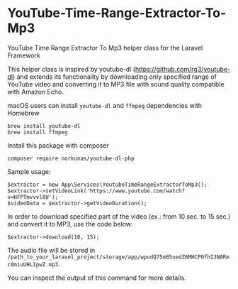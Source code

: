 # YouTube-Time-Range-Extractor-To-Mp3
YouTube Time Range Extractor To Mp3 helper class for the Laravel Framework

This helper class is inspired by youtube-dl (https://github.com/rg3/youtube-dl) and extends its functionality by downloading only specified range of YouTube video and converting it to MP3 file with sound quality compatible with Amazon Echo.

macOS users can install `youtube-dl` and `ffmpeg` dependencies with Homebrew

```
brew install youtube-dl
brew install ffmpeg
```

Install this package with composer

```
composer require norkunas/youtube-dl-php
```

Sample usage:

```
$extractor = new App\Services\YoutubeTimeRangeExtractorToMp3();
$extractor->setVideoLink('https://www.youtube.com/watch?v=HFPTmvvvl8U');
$videoData = $extractor->getVideoDuration();
```

In order to download specified part of the video (ex.: from 10 sec. to 15 sec.) and convert it to MP3, use the code below:

```
$extractor->download(10, 15);
```

The audio file will be stored in `/path_to_your_laravel_project/storage/app/wpudQ75m85uedZ6MHCP0fhI3N0Rmc0miuUHLIpwZ.mp3`.

You can inspect the output of this command for more details.
